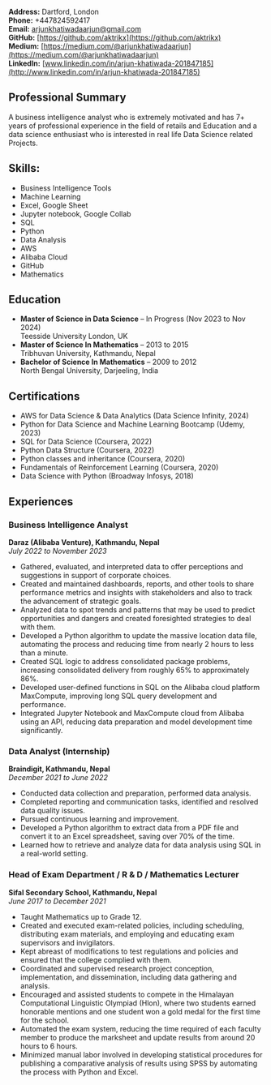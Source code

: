 **Address:** Dartford, London  
**Phone:** +447824592417  
**Email:** [arjunkhatiwadaarjun@gmail.com](mailto:arjunkhatiwadaarjun@gmail.com)  
**GitHub:** [https://github.com/aktrikx](https://github.com/aktrikx)  
**Medium:** [https://medium.com/@arjunkhatiwadaarjun](https://medium.com/@arjunkhatiwadaarjun)  
**LinkedIn:** [www.linkedin.com/in/arjun-khatiwada-201847185](http://www.linkedin.com/in/arjun-khatiwada-201847185)  

## Professional Summary

A business intelligence analyst who is extremely motivated and has 7+ years of professional experience in the field of retails and Education and a data science enthusiast who is interested in real life Data Science related Projects. 

## Skills:

- Business Intelligence Tools
- Machine Learning
- Excel, Google Sheet
- Jupyter notebook, Google Collab
- SQL
- Python
- Data Analysis
- AWS
- Alibaba Cloud
- GitHub
- Mathematics
  
## Education

- **Master of Science in Data Science** – In Progress (Nov 2023 to Nov 2024)  
  Teesside University London, UK
- **Master of Science In Mathematics** – 2013 to 2015  
  Tribhuvan University, Kathmandu, Nepal
- **Bachelor of Science In Mathematics** – 2009 to 2012  
  North Bengal University, Darjeeling, India

## Certifications

- AWS for Data Science & Data Analytics (Data Science Infinity, 2024)
- Python for Data Science and Machine Learning Bootcamp (Udemy, 2023)
- SQL for Data Science (Coursera, 2022)
- Python Data Structure (Coursera, 2022)
- Python classes and inheritance (Coursera, 2020)
- Fundamentals of Reinforcement Learning (Coursera, 2020)
- Data Science with Python (Broadway Infosys, 2018)

## Experiences

### Business Intelligence Analyst
**Daraz (Alibaba Venture), Kathmandu, Nepal**  
*July 2022 to November 2023*

- Gathered, evaluated, and interpreted data to offer perceptions and suggestions in support of corporate choices.
- Created and maintained dashboards, reports, and other tools to share performance metrics and insights with stakeholders and also to track the advancement of strategic goals.
- Analyzed data to spot trends and patterns that may be used to predict opportunities and dangers and created foresighted strategies to deal with them.
- Developed a Python algorithm to update the massive location data file, automating the process and reducing time from nearly 2 hours to less than a minute.
- Created SQL logic to address consolidated package problems, increasing consolidated delivery from roughly 65% to approximately 86%.
- Developed user-defined functions in SQL on the Alibaba cloud platform MaxCompute, improving long SQL query development and performance.
- Integrated Jupyter Notebook and MaxCompute cloud from Alibaba using an API, reducing data preparation and model development time significantly.

### Data Analyst (Internship)
**Braindigit, Kathmandu, Nepal**  
*December 2021 to June 2022*

- Conducted data collection and preparation, performed data analysis.
- Completed reporting and communication tasks, identified and resolved data quality issues.
- Pursued continuous learning and improvement.
- Developed a Python algorithm to extract data from a PDF file and convert it to an Excel spreadsheet, saving over 70% of the time.
- Learned how to retrieve and analyze data for data analysis using SQL in a real-world setting.

### Head of Exam Department / R & D / Mathematics Lecturer
**Sifal Secondary School, Kathmandu, Nepal**  
*June 2017 to December 2021*

- Taught Mathematics up to Grade 12.
- Created and executed exam-related policies, including scheduling, distributing exam materials, and employing and educating exam supervisors and invigilators.
- Kept abreast of modifications to test regulations and policies and ensured that the college complied with them.
- Coordinated and supervised research project conception, implementation, and dissemination, including data gathering and analysis.
- Encouraged and assisted students to compete in the Himalayan Computational Linguistic Olympiad (Hlon), where two students earned honorable mentions and one student won a gold medal for the first time for the school.
- Automated the exam system, reducing the time required of each faculty member to produce the marksheet and update results from around 20 hours to 6 hours.
- Minimized manual labor involved in developing statistical procedures for publishing a comparative analysis of results using SPSS by automating the process with Python and Excel.
